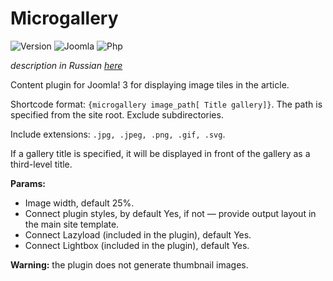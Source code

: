 # Microgallery

![Version](https://img.shields.io/badge/VERSION-1.2.3-0366d6.svg?style=for-the-badge)
![Joomla](https://img.shields.io/badge/joomla-3.7+-1A3867.svg?style=for-the-badge)
![Php](https://img.shields.io/badge/php-5.6+-8892BF.svg?style=for-the-badge)

_description in Russian [here](README.ru.md)_

Content plugin for Joomla! 3 for displaying image tiles in the article.

Shortcode format: `{microgallery image_path[ Title gallery]}`. The path is specified from the site root. Exclude subdirectories.

Include extensions: `.jpg, .jpeg, .png, .gif, .svg`.

If a gallery title is specified, it will be displayed in front of the gallery as a third-level title.

**Params:**

* Image width, default 25%.
* Connect plugin styles, by default Yes, if not — provide output layout in the main site template.
* Connect Lazyload (included in the plugin), default Yes.
* Connect Lightbox (included in the plugin), default Yes.

**Warning:** the plugin does not generate thumbnail images.
